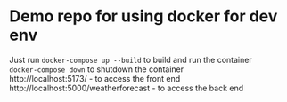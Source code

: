 # Demo repo for using docker for dev env
Just run `docker-compose up --build` to build and run the container  
`docker-compose down` to shutdown the container  
http://localhost:5173/ - to access the front end  
http://localhost:5000/weatherforecast - to access the back end  
